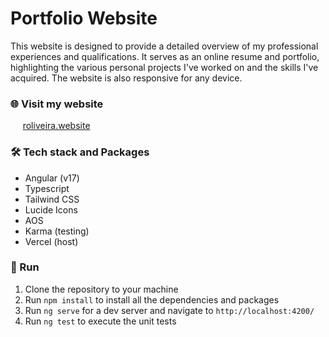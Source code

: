 # Portfolio Website

This website is designed to provide a detailed overview of my professional experiences and qualifications. It serves as an online resume and portfolio, highlighting the various personal projects I've worked on and the skills I've acquired. The website is also responsive for any device.

### 🌐 Visit my website

&nbsp;&nbsp;&nbsp;&nbsp;&nbsp;[roliveira.website](https://www.roliveira.website)

### 🛠️ Tech stack and Packages

* Angular (v17)
* Typescript
* Tailwind CSS
* Lucide Icons
* AOS
* Karma (testing)
* Vercel (host)

### 🚀 Run

1. Clone the repository to your machine
2. Run `npm install` to install all the dependencies and packages
3. Run `ng serve` for a dev server and navigate to `http://localhost:4200/`
4. Run `ng test` to execute the unit tests
